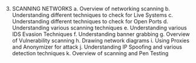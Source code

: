 3.	SCANNING NETWORKS
a.	Overview of networking scanning
b.	Understanding different techniques to check for Live Systems
c.	Understanding different techniques to check for Open Ports
d.	Understanding various scanning techniques
e.	Understanding various IDS Evasion Techniques
f.	Understanding banner grabbing
g.	Overview of Vulnerability scanning
h.	Drawing network diagrams
i.	Using Proxies and Anonymizer for attack
j.	Understanding IP Spoofing and various detection techniques
k.	Overview of scanning and Pen Testing
